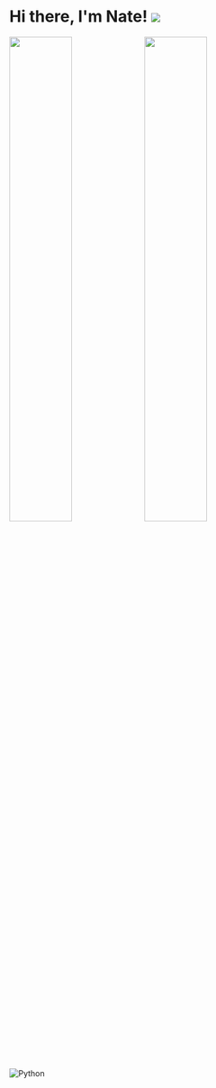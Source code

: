 Hi there, I'm Nate! ![](https://user-images.githubusercontent.com/18350557/176309783-0785949b-9127-417c-8b55-ab5a4333674e.gif)
==================================================================================================================================

<img align="left" width="47%" src="https://github-readme-stats.vercel.app/api?username=nmowens95&show_icons=true&theme=radical" />

<img align="left" width="47%" src="https://github-readme-stats.vercel.app/api/top-langs/?username=nmowens95&layout=compact" />

<img align="left" alt="Python" src="https://img.shields.io/badge/python-3670A0?style=for-the-badge&logo=python&logoColor=ffdd54" />
